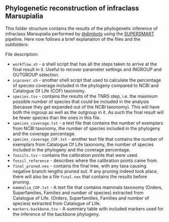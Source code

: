 Phylogenetic reconstruction of infraclass Marsupialia
--------------

This folder structure contains the results of the phylogenetic inference of infraclass Marsupialia 
performed by [@dimbots](http://github.com/dimbots) using the [SUPERSMART](http://github.com/naturalis/supersmart)
pipeline. Here now follows a brief explanation of the files and the subfolders:

File description:

- `workflow.sh` - a shell script that has all the steps taken to arrive at the 
  final result in it. Useful to recover parameter settings and INGROUP and
  OUTGROUP selection.
- `scpcover.sh` - another shell script that used to calculate the percentage of species 
  coverage included in the phylogeny compared to NCBI and Catalogue Of Life (COF) taxonomy.
- `species.tsv` - contains the results of the TNRS step, i.e. the maximum possible
  number of species that could be included in the analysis (because they get
  expanded out of the NCBI taxonomy). This will have both the ingroup as well as
  the outgroup in it. As such the final result will be fewer species than the 
  ones in this file.
- `species_coverage.txt` - a text file that contains the number of exemplars 
  from NCBI taxonomy, the number of species included in the phylogeny and the coverage 
  percentage.
- `species_coverage_COF.txt` - another text file that contains the number of exemplars from
  Catalogue Of Life taxonomy, the number of species included in the phylogeny and the 
  coverage percentage.
- `fossils.tsv` - contains the calibration points that were used.
- `fossil_reference` - describes where the calibration points came from.
- `final_pruned.nex` - contains the final tree, with any taxa causing negative branch
  lengths pruned out. If any pruning indeed took place, there will also be a file
  `final.nex` that contains the results before pruning.
- `mammalia_COF.txt` - A text file that contains mammals taxonomy 
  (Orders, Superfamilies, Families and number of species) extracted from Catalogue of Life.
  (Orders, Superfamilies, Families and number of species) extracted from Catalogue of Life.
- `markers-backbone.tsv` - A summary table with included markers used for the inference of the backbone phylogeny.



